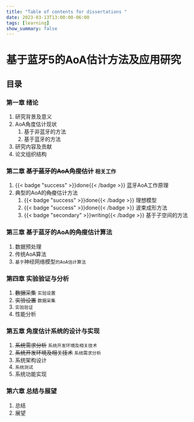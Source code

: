 ```yaml
---
title: "Table of contents for dissertations "
date: 2023-03-13T13:00:00-06:00
tags: [learning]
show_summary: false 
---
```


# 基于蓝牙5的AoA估计方法及应用研究
## 目录
### 第一章 绪论

1. 研究背景及意义
2. AoA角度估计现状
    1. 基于非蓝牙的方法
    2. 基于蓝牙的方法
3. 研究内容及贡献
4. 论文组织结构

### 第二章  ~~基于蓝牙的AoA角度估计~~ `相关工作`

1. {{< badge "success" >}}done{{< /badge >}} 蓝牙AoA工作原理 
2. 典型的AoA的~~角度~~估计方法
    1. {{< badge "success" >}}done{{< /badge >}} 理想模型 
    2. {{< badge "success" >}}done{{< /badge >}} 波束成形方法 
    3. {{< badge "secondary" >}}writing{{< /badge >}} 基于子空间的方法 

### 第三章 基于蓝牙的AoA~~的角度~~估计算法

1. 数据预处理
2. 传统AoA算法
3. `基于`神经网络模型`的AoA估计算法`

### 第四章 实验验证与分析

1. ~~数据采集~~ `实验设置`
2. ~~实验设置~~ `数据采集`
3. `实验验证`
4. 性能分析

### 第五章 角度估计系统的设计与实现

1. ~~系统需求分析~~ `系统开发环境及相关技术`
2. ~~系统开发环境及相关技术~~ `系统需求分析`
3. 系统架构设计
4. `系统测试`
5. 系统功能实现

### 第六章 总结与展望

1. 总结
2. 展望

